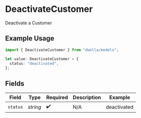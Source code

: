 # DeactivateCustomer

Deactivate a Customer

## Example Usage

```typescript
import { DeactivateCustomer } from "dwolla/models";

let value: DeactivateCustomer = {
  status: "deactivated",
};
```

## Fields

| Field              | Type               | Required           | Description        | Example            |
| ------------------ | ------------------ | ------------------ | ------------------ | ------------------ |
| `status`           | *string*           | :heavy_check_mark: | N/A                | deactivated        |